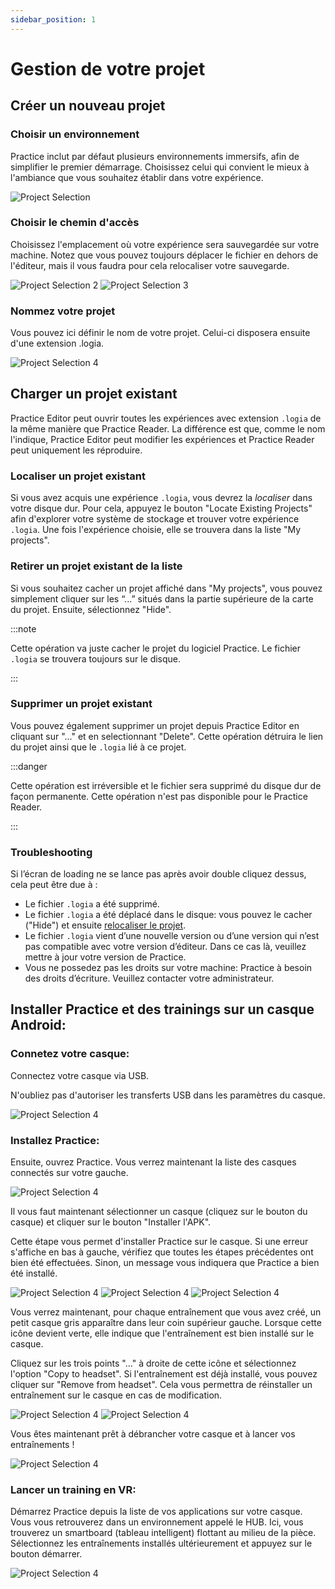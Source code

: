 ```yaml
---
sidebar_position: 1
---
```


# Gestion de votre projet

## Créer un nouveau projet

### Choisir un environnement

Practice inclut par défaut plusieurs environnements immersifs, afin de simplifier le premier démarrage.
Choisissez celui qui convient le mieux à l'ambiance que vous souhaitez établir dans votre expérience.

![Project Selection](/img/proj_select_1.png)

### Choisir le chemin d'accès

Choisissez l'emplacement où votre expérience sera sauvegardée sur votre machine.
Notez que vous pouvez toujours déplacer le fichier en dehors de l'éditeur, mais il vous faudra pour cela relocaliser votre sauvegarde.

![Project Selection 2](/img/proj_select_2.png)
![Project Selection 3](/img/proj_select_3.png)


### Nommez votre projet

Vous pouvez ici définir le nom de votre projet. Celui-ci disposera ensuite d'une extension .logia.

![Project Selection 4](/img/proj_select_4.png)


## Charger un projet existant

Practice Editor peut ouvrir toutes les expériences avec extension `.logia` de la même manière que Practice Reader. La différence est que, comme le nom l'indique, Practice Editor peut modifier les expériences et Practice Reader peut uniquement les réproduire.

### Localiser un projet existant

Si vous avez acquis une expérience `.logia`, vous devrez la *localiser* dans votre disque dur. Pour cela, appuyez le bouton "Locate Existing Projects" afin d'explorer votre système de stockage et trouver votre expérience `.logia`. Une fois l'expérience choisie, elle se trouvera dans la liste "My projects".

### Retirer un projet existant de la liste

Si vous souhaitez cacher un projet affiché dans "My projects", vous pouvez simplement cliquer sur les “...” situés dans la partie supérieure de la carte du projet. Ensuite, sélectionnez "Hide".

:::note

Cette opération va juste cacher le projet du logiciel Practice. Le fichier `.logia` se trouvera toujours sur le disque.

:::

### Supprimer un projet existant

Vous pouvez également supprimer un projet depuis Practice Editor en cliquant sur "..." et en selectionnant "Delete". Cette opération détruira le lien du projet ainsi que le `.logia` lié à ce projet.

:::danger

Cette opération est irréversible et le fichier sera supprimé du disque dur de façon permanente. Cette opération n'est pas disponible pour le Practice Reader. 

:::

### Troubleshooting

Si l’écran de loading ne se lance pas après avoir double cliquez dessus, cela peut être due à :
-	Le fichier `.logia` a été supprimé.
-	Le fichier `.logia` a été déplacé dans le disque: vous pouvez le cacher ("Hide") et ensuite [relocaliser le projet](project_management#retirer-un-projet-existant-de-la-liste).
-	Le fichier `.logia` vient d’une nouvelle version ou d’une version qui n’est pas compatible avec votre version d’éditeur. Dans ce cas là, veuillez mettre à jour votre version de Practice.
-	Vous ne possedez pas les droits sur votre machine: Practice à besoin des droits d’écriture. Veuillez contacter votre administrateur. 

## Installer Practice et des trainings sur un casque Android:

### Connetez votre casque:

Connectez votre casque via USB.

N'oubliez pas d'autoriser les transferts USB dans les paramètres du casque.

![Project Selection 4](/img/proj_select_6.png)

### Installez Practice:

Ensuite, ouvrez Practice. Vous verrez maintenant la liste des casques connectés sur votre gauche.

![Project Selection 4](/img/proj_select_7.png)

Il vous faut maintenant sélectionner un casque (cliquez sur le bouton du casque) et cliquer sur le bouton "Installer l'APK".

Cette étape vous permet d'installer Practice sur le casque. Si une erreur s'affiche en bas à gauche, vérifiez que toutes les étapes précédentes ont bien été effectuées. Sinon, un message vous indiquera que Practice a bien été installé.

![Project Selection 4](/img/proj_select_8.png)
![Project Selection 4](/img/proj_select_9.png)
![Project Selection 4](/img/proj_select_10.png)

Vous verrez maintenant, pour chaque entraînement que vous avez créé, un petit casque gris apparaître dans leur coin supérieur gauche. Lorsque cette icône devient verte, elle indique que l'entraînement est bien installé sur le casque.

Cliquez sur les trois points "..." à droite de cette icône et sélectionnez l'option "Copy to headset". Si l'entraînement est déjà installé, vous pouvez cliquer sur "Remove from headset". Cela vous permettra de réinstaller un entraînement sur le casque en cas de modification.

![Project Selection 4](/img/proj_select_11.png)
![Project Selection 4](/img/proj_select_12.png)


Vous êtes maintenant prêt à débrancher votre casque et à lancer vos entraînements !

![Project Selection 4](/img/proj_select_13.png)

### Lancer un training en VR:

Démarrez Practice depuis la liste de vos applications sur votre casque. Vous vous retrouverez dans un environnement appelé le HUB. Ici, vous trouverez un smartboard (tableau intelligent) flottant au milieu de la pièce. Sélectionnez les entraînements installés ultérieurement et appuyez sur le bouton démarrer.

![Project Selection 4](/img/proj_select_14.gif)

